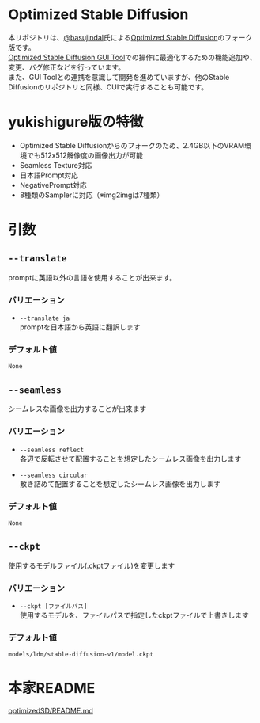 # Optimized Stable Diffusion

本リポジトリは、[@basujindal](https://github.com/basujindal)氏による[Optimized Stable Diffusion](https://github.com/basujindal/stable-diffusion)のフォーク版です。  
[Optimized Stable Diffusion GUI Tool](https://booth.pm/ja/items/4118603)での操作に最適化するための機能追加や、変更、バグ修正などを行っています。  
また、GUI Toolとの連携を意識して開発を進めていますが、他のStable Diffusionのリポジトリと同様、CUIで実行することも可能です。  

# yukishigure版の特徴
- Optimized Stable Diffusionからのフォークのため、2.4GB以下のVRAM環境でも512x512解像度の画像出力が可能
- Seamless Texture対応
- 日本語Prompt対応
- NegativePrompt対応
- 8種類のSamplerに対応（※img2imgは7種類）

# 引数
## `--translate`  
promptに英語以外の言語を使用することが出来ます。  

### バリエーション  
- `--translate ja`  
promptを日本語から英語に翻訳します

### デフォルト値
`None`  
  
## `--seamless`
シームレスな画像を出力することが出来ます

### バリエーション
- `--seamless reflect`  
各辺で反転させて配置することを想定したシームレス画像を出力します  

- `--seamless circular`  
敷き詰めて配置することを想定したシームレス画像を出力します  

### デフォルト値  
`None`  
  
## `--ckpt`  
使用するモデルファイル(.ckptファイル)を変更します  

### バリエーション  
- `--ckpt [ファイルパス]`  
使用するモデルを、ファイルパスで指定したckptファイルで上書きします  

### デフォルト値  
`models/ldm/stable-diffusion-v1/model.ckpt`
  
# 本家README  
[optimizedSD/README.md](optimizedSD/README.md)
